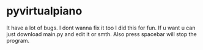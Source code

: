 # pyvirtualpiano
It have a lot of bugs.
I dont wanna fix it too I did this for fun.
If u want u can just download main.py and edit it or smth.
Also press spacebar will stop the program.
